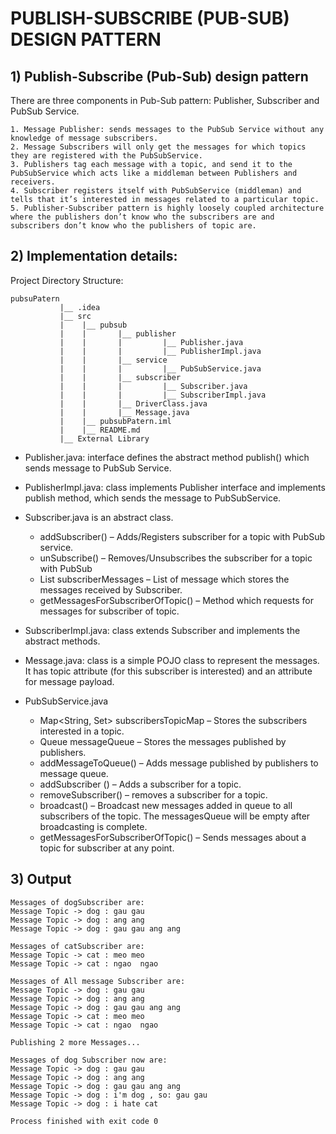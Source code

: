 # PUBLISH-SUBSCRIBE (PUB-SUB) DESIGN PATTERN

## 1) Publish-Subscribe (Pub-Sub) design pattern
There are three components in Pub-Sub pattern: Publisher, Subscriber and PubSub Service.
    
    1. Message Publisher: sends messages to the PubSub Service without any knowledge of message subscribers.
    2. Message Subscribers will only get the messages for which topics they are registered with the PubSubService.
    3. Publishers tag each message with a topic, and send it to the PubSubService which acts like a middleman between Publishers and receivers.
    4. Subscriber registers itself with PubSubService (middleman) and tells that it’s interested in messages related to a particular topic.
    5. Publisher-Subscriber pattern is highly loosely coupled architecture where the publishers don’t know who the subscribers are and subscribers don’t know who the publishers of topic are.
## 2) Implementation details:
Project Directory Structure:

    pubsuPatern
               |__ .idea 
               |__ src
               |    |__ pubsub
               |    |       |__ publisher
               |    |       |         |__ Publisher.java
               |    |       |         |__ PublisherImpl.java
               |    |       |__ service
               |    |       |         |__ PubSubService.java 
               |    |       |__ subscriber
               |    |       |         |__ Subscriber.java
               |    |       |         |__ SubscriberImpl.java
               |    |       |__ DriverClass.java
               |    |       |__ Message.java
               |    |__ pubsubPatern.iml
               |    |__ README.md 
               |__ External Library
      
* Publisher.java: interface defines the abstract method publish() which sends message to PubSub Service.

* PublisherImpl.java: class implements Publisher interface and implements publish method, which sends the message to PubSubService.

* Subscriber.java is an abstract class.

    - addSubscriber() – Adds/Registers subscriber for a topic with PubSub service.
    - unSubscribe() – Removes/Unsubscribes the subscriber for a topic with PubSub
    - List<Message> subscriberMessages – List of message which stores the messages received by Subscriber.
    - getMessagesForSubscriberOfTopic() – Method which requests for messages for subscriber of topic.

* SubscriberImpl.java: class extends Subscriber and implements the abstract methods.

* Message.java: class is a simple POJO class to represent the messages. It has topic attribute (for this subscriber is interested) and an attribute for message payload.

* PubSubService.java

    - Map<String, Set<Subscriber>> subscribersTopicMap – Stores the subscribers interested in a topic.
    - Queue<Message> messageQueue – Stores the messages published by publishers.
    - addMessageToQueue() – Adds message published by publishers to message queue.
    - addSubscriber () – Adds a subscriber for a topic.
    - removeSubscriber() – removes a subscriber for a topic.
    - broadcast() – Broadcast new messages added in queue to all subscribers of the topic. The messagesQueue will be empty after broadcasting is complete.
    - getMessagesForSubscriberOfTopic() – Sends messages about a topic for subscriber at any point.

## 3) Output

    Messages of dogSubscriber are: 
    Message Topic -> dog : gau gau 
    Message Topic -> dog : ang ang
    Message Topic -> dog : gau gau ang ang
    
    Messages of catSubscriber are: 
    Message Topic -> cat : meo meo
    Message Topic -> cat : ngao  ngao
    
    Messages of All message Subscriber are: 
    Message Topic -> dog : gau gau 
    Message Topic -> dog : ang ang
    Message Topic -> dog : gau gau ang ang
    Message Topic -> cat : meo meo
    Message Topic -> cat : ngao  ngao
    
    Publishing 2 more Messages...
    
    Messages of dog Subscriber now are: 
    Message Topic -> dog : gau gau 
    Message Topic -> dog : ang ang
    Message Topic -> dog : gau gau ang ang
    Message Topic -> dog : i'm dog , so: gau gau
    Message Topic -> dog : i hate cat
    
    Process finished with exit code 0


